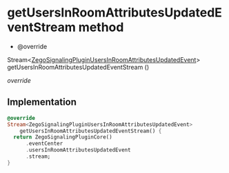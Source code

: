 


# getUsersInRoomAttributesUpdatedEventStream method







- @override

Stream&lt;[ZegoSignalingPluginUsersInRoomAttributesUpdatedEvent](../../zego_uikit_prebuilt_live_audio_room/ZegoSignalingPluginUsersInRoomAttributesUpdatedEvent-class.md)> getUsersInRoomAttributesUpdatedEventStream
()

_<span class="feature">override</span>_






## Implementation

```dart
@override
Stream<ZegoSignalingPluginUsersInRoomAttributesUpdatedEvent>
    getUsersInRoomAttributesUpdatedEventStream() {
  return ZegoSignalingPluginCore()
      .eventCenter
      .usersInRoomAttributesUpdatedEvent
      .stream;
}
```







